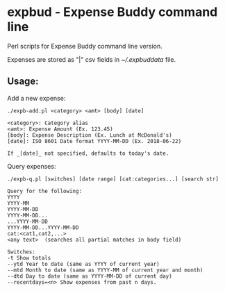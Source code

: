 # expbud - Expense Buddy command line

Perl scripts for Expense Buddy command line version.

Expenses are stored as "|" csv fields in _~/.expbuddata_ file.

## Usage:


Add a new expense:

```
./expb-add.pl <category> <amt> [body] [date]

<category>: Category alias
<amt>: Expense Amount (Ex. 123.45)
[body]: Expense Description (Ex. Lunch at McDonald's)
[date]: ISO 8601 Date format YYYY-MM-DD (Ex. 2018-06-22)

If _[date]_ not specified, defaults to today's date.

```
Query expenses:
```
./expb-q.pl [switches] [date range] [cat:categories...] [search str] 

Query for the following:
YYYY
YYYY-MM
YYYY-MM-DD
YYYY-MM-DD...
...YYYY-MM-DD
YYYY-MM-DD...YYYY-MM-DD
cat:<cat1,cat2,...>
<any text>  (searches all partial matches in body field)

Switches:
-t Show totals
--ytd Year to date (same as YYYY of current year)
--mtd Month to date (same as YYYY-MM of current year and month)
--dtd Day to date (same as YYYY-MM-DD of current day)
--recentdays=<n> Show expenses from past n days.

```


